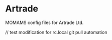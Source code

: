 # Artrade
MOMAMS config files for Artrade Ltd.

// test modification for rc.local git pull automation
